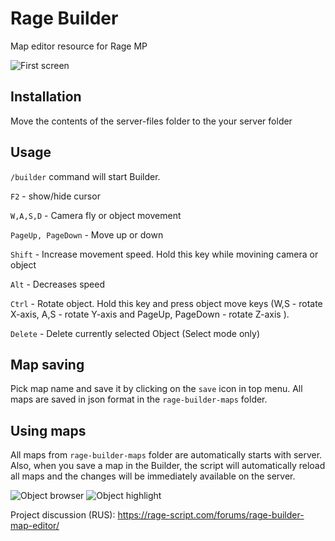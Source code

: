 # Rage Builder
Map editor resource for Rage MP

![First screen](https://github.com/rage-script/rage-builder/assets/2894252/8e31bc59-e180-490e-a58b-664e0289e2ee)

## Installation
Move the contents of the server-files folder to the your server folder

## Usage
`/builder` command will start Builder.

`F2` - show/hide cursor

`W,A,S,D` - Camera fly or object movement

`PageUp, PageDown` - Move up or down

`Shift` - Increase movement speed. Hold this key while movining camera or object

`Alt` - Decreases speed

`Ctrl` - Rotate object. Hold this key and press object move keys (W,S - rotate X-axis, A,S - rotate Y-axis and PageUp, PageDown - rotate Z-axis ). 

`Delete` - Delete currently selected Object (Select mode only)

## Map saving
Pick map name and save it by clicking on the `save` icon in top menu. All maps are saved in json format in the `rage-builder-maps` folder.

## Using maps
All maps from `rage-builder-maps` folder are automatically starts with server. Also, when you save a map in the Builder, the script will automatically reload all maps and the changes will be immediately available on the server.

![Object browser](https://github.com/rage-script/rage-builder/assets/2894252/5f2454ff-b604-40e0-8c34-148b81f2bed4)
![Object highlight](https://github.com/rage-script/rage-builder/assets/2894252/be5e4f2c-764a-444e-ae20-e431c8a5bd49)

Project discussion (RUS): https://rage-script.com/forums/rage-builder-map-editor/

